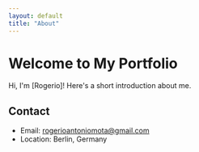```yaml
---
layout: default
title: "About"
---
```


# Welcome to My Portfolio

Hi, I'm [Rogerio]! Here's a short introduction about me.

## Contact
- Email: rogerioantoniomota@gmail.com
- Location: Berlin, Germany
 
 
